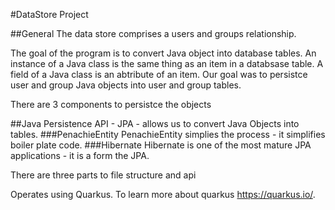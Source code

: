 #DataStore Project

##General
The data store comprises a users and groups relationship.

The goal of the program is to convert Java object into database tables. 
An instance of a Java class is the same thing as an item in a databsase table.
A field of a Java class is an abtribute of an item.
Our goal was to persistce user and group Java objects into user and group tables. 

There are 3 components to persistce the objects

##Java Persistence API - JPA - allows us to convert Java Objects into tables. 
###PenachieEntity
PenachieEntity simplies the process - it simplifies boiler plate code.
###Hibernate 
Hibernate is one of the most mature JPA applications - it is a form the JPA. 

There are three parts to file structure and api


Operates using Quarkus. To learn more about quarkus https://quarkus.io/.

